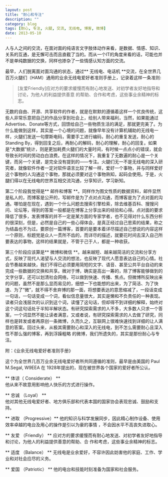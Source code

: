 ```yaml
---
layout: post
title: "耐心和专注"
description: ""
category: blog
tags: [耐心, 专注, 火腿, 交流, 无线电, 博客, 微博]
date: 2013-05-10
---
```

人与人之间的交流，在面对面的纯语言文字肢体动作来看，是数据、情感、知识、关系的互通，是无懈可击而且直截了当的。而从一个IT的角度来看的话，可能也并不是单纯数据的交换，同样也掺杂了一些情感认知方面的交流。

最早，人们脱离面对面沟通的状态，通过** 无线电、电话机 **交流，在全世界几百万火腿们（HAM）通用的业余无线电爱好者准则手册上，记录着这样一条准则:  
> [友爱Friendly]应对方的要求缓慢而有耐心地发送、对初学者友好地指导和讨论，为他人的利益提供善意 的帮助、合作和考虑，这些事业余精神的标志。  

无数的自由、开源、共享软件的作者，就是在默默的遵循着这样一个优良传统，这些人非常乐意把自己的作品分享到社会上，给别人带来福利，当然，如果能通过Advertise、Donate等方式，回馈给自己一些物质生活的满足，那就更完美了。为什么能做到这样，其实是一个心境的问题，就像早年没有计算机辅助的无线电一样，火腿们发送一句摩斯电码，需要手工进行编码，耐心的重复发送，耐心的Standing By，得到回复之后，再耐心的解码，耐心的理解，耐心的回复。如果是“大数据”统计，则是更加耗费火腿们的大量时间，有时候一点点小的错误，就会导致长时间的劳动白白浪费。在这样的情况下，我重复了无数遍的耐心是一个关键，而另一个关键，是完全没有提到的——专注。火腿们无一不是无线电的深入研究者，就像软件作者一定对软件语言比较了解一样，爱好一个事物，并与同样爱好这个事物的人沟通这个事物，那就必须要对这个事物熟知，起码会使用。于是，火腿们得以在无线电的世界互相交流沟通，分享知识，学习新知。

第二个阶段我觉得是** 邮件和博客 **。同样作为图文性质的数据资料，邮件显然是私人的，而博客是公开的，写邮件是为了点对点沟通，而博客是为了点对面的沟通。哪怕是在现在，遇到一个什么问题去搜索引擎检索，除去维基百科、搜搜问问、论坛等，得到的答案一般都是在博客上分享出来的经验和心得。点对面的要求降低了很多，发表博客的并不一定是某方面的专家学者，也不见得对什么东西分析的很深刻，但是，必然是自己的一些心得体会，是真正经过自己思索的结果，称之为结晶也不为过。要原创一篇博客，首要的是要本着详尽描述自己想说的内容这样一个原则，标题党是众人一贯所不齿的，而详尽的描述，就要花时间去深入自己所要表达的事物，这样的结果就是，不管于己于人，都是一种收获。

第三个阶段应该算是** 微博和微信 **。越来越短、越来越简洁的交流和分享方式，反映了现代人渴望与人交流的想法，也反映了现代人愿意表达自己的心情。社会节奏越来越快，我们不得已必须要用简短的文字、语音、甚至公共平台自动的来完成一些数据的交换和共享。微对于博，确实是高出一筹的，除了博客能够做到的文字分享，还可以划清社会网络，可以做到快速、传播、焦点。但微博所反映出来的问题，虽然不是那么显而易见的，细想一下也能想的出来，为了简洁、为了快速、为了“微”，就不得不舍弃博的那一面，将想要表达的意思缩减了，一段话变成一句话，一句话变成一个词，看似信息量很大，其实是懒和不负责任的一种表现。读者只会浅层次的认识到这个词，读懂了这句话，但却得不到详细的解释，始终对这个词这句话处于半知半解状态。有研究探索需求的人不多，大多数人只求一个答案，一个词显然不能让读者满意，又或者说，有研究探索需求的人去做了研究，同样也是转发或者再原创一条微博，久而久之，互联网上很难快速找到详细的让人满意的答案。回过头来，从极其需要耐心和深入的无线电，到不怎么需要耐心且深入性不那么强的博客，再到浮躁粗略 的微博，我们所遗失的，其实是那份耐心与专注。


附：《业余无线电爱好者准则手册》  

这个为全世界几百万业余无线电爱好者所共同遵循的准则，最早是由美国的 Paul M.Segal, W9EEA 在 1928年提出的，现在被世界各个国家的爱好者所公认。  

** 体谅（ Considerate） **  
他从来不故意用影响他人快乐的方式进行操作。  

** 忠诚 （Loyal） **  
他对其他无线电爱好者、地方俱乐部和代表本国的国家协会表现忠诚、鼓励和支持。

** 进取 （Progressive）** 
他的知识与科学发展同步，因此精心制作设备、使用效率卓越的电台及用心的操作是引以为豪的事情 ，不会因水平不高丧失进取心。

** 友爱 （Friendly） **
应对方的要求缓慢而有耐心地发送、对初学者友好地指导和讨论，为他人的利益提供善意的帮助、合 作和考虑，这些事业余精神的标志。

** 适度 （Balance） **
无线电是业余爱好，不容许因此妨害他的家庭、工作、学业和对社会应尽的义务。

** 爱国 （Patriotic） **
他的电台和技能时刻准备为国家和社会服务。
